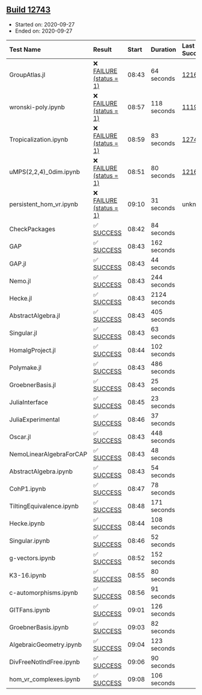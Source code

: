 ## [Build 12743](https://oscarci.mathematik.uni-kl.de/job/oscar/12743/)

* Started on: 2020-09-27
* Ended on: 2020-09-27

| Test Name    | Result | Start | Duration | Last Success | First Failure |
|:-------------|:-------|:------|:---------|:-------------|:--------------|
| GroupAtlas.jl | ❌ [FAILURE (status = 1)](https://oscarci.mathematik.uni-kl.de/job/oscar/12743/artifact/logs/build-12743/GroupAtlas.jl.log) | 08:43 | 64 seconds | [12167](https://oscarci.mathematik.uni-kl.de/job/oscar/12167/) | [12168](https://oscarci.mathematik.uni-kl.de/job/oscar/12168/) |
| wronski-poly.ipynb | ❌ [FAILURE (status = 1)](https://oscarci.mathematik.uni-kl.de/job/oscar/12743/artifact/logs/build-12743/wronski-poly.ipynb.log) | 08:57 | 118 seconds | [11192](https://oscarci.mathematik.uni-kl.de/job/oscar/11192/) | [11193](https://oscarci.mathematik.uni-kl.de/job/oscar/11193/) |
| Tropicalization.ipynb | ❌ [FAILURE (status = 1)](https://oscarci.mathematik.uni-kl.de/job/oscar/12743/artifact/logs/build-12743/Tropicalization.ipynb.log) | 08:59 | 83 seconds | [12742](https://oscarci.mathematik.uni-kl.de/job/oscar/12742/) | [12743](https://oscarci.mathematik.uni-kl.de/job/oscar/12743/) |
| uMPS(2,2,4)_0dim.ipynb | ❌ [FAILURE (status = 1)](https://oscarci.mathematik.uni-kl.de/job/oscar/12743/artifact/logs/build-12743/uMPS-2-2-4-_0dim.ipynb.log) | 08:51 | 80 seconds | [12167](https://oscarci.mathematik.uni-kl.de/job/oscar/12167/) | [12168](https://oscarci.mathematik.uni-kl.de/job/oscar/12168/) |
| persistent_hom_vr.ipynb | ❌ [FAILURE (status = 1)](https://oscarci.mathematik.uni-kl.de/job/oscar/12743/artifact/logs/build-12743/persistent_hom_vr.ipynb.log) | 09:10 | 31 seconds | unknown | unknown |
| CheckPackages | ✅ [SUCCESS](https://oscarci.mathematik.uni-kl.de/job/oscar/12743/artifact/logs/build-12743/CheckPackages.log) | 08:42 | 84 seconds |  |  |
| GAP | ✅ [SUCCESS](https://oscarci.mathematik.uni-kl.de/job/oscar/12743/artifact/logs/build-12743/GAP.log) | 08:43 | 162 seconds |  |  |
| GAP.jl | ✅ [SUCCESS](https://oscarci.mathematik.uni-kl.de/job/oscar/12743/artifact/logs/build-12743/GAP.jl.log) | 08:43 | 44 seconds |  |  |
| Nemo.jl | ✅ [SUCCESS](https://oscarci.mathematik.uni-kl.de/job/oscar/12743/artifact/logs/build-12743/Nemo.jl.log) | 08:43 | 244 seconds |  |  |
| Hecke.jl | ✅ [SUCCESS](https://oscarci.mathematik.uni-kl.de/job/oscar/12743/artifact/logs/build-12743/Hecke.jl.log) | 08:43 | 2124 seconds |  |  |
| AbstractAlgebra.jl | ✅ [SUCCESS](https://oscarci.mathematik.uni-kl.de/job/oscar/12743/artifact/logs/build-12743/AbstractAlgebra.jl.log) | 08:43 | 405 seconds |  |  |
| Singular.jl | ✅ [SUCCESS](https://oscarci.mathematik.uni-kl.de/job/oscar/12743/artifact/logs/build-12743/Singular.jl.log) | 08:43 | 63 seconds |  |  |
| HomalgProject.jl | ✅ [SUCCESS](https://oscarci.mathematik.uni-kl.de/job/oscar/12743/artifact/logs/build-12743/HomalgProject.jl.log) | 08:44 | 102 seconds |  |  |
| Polymake.jl | ✅ [SUCCESS](https://oscarci.mathematik.uni-kl.de/job/oscar/12743/artifact/logs/build-12743/Polymake.jl.log) | 08:43 | 486 seconds |  |  |
| GroebnerBasis.jl | ✅ [SUCCESS](https://oscarci.mathematik.uni-kl.de/job/oscar/12743/artifact/logs/build-12743/GroebnerBasis.jl.log) | 08:43 | 25 seconds |  |  |
| JuliaInterface | ✅ [SUCCESS](https://oscarci.mathematik.uni-kl.de/job/oscar/12743/artifact/logs/build-12743/JuliaInterface.log) | 08:45 | 23 seconds |  |  |
| JuliaExperimental | ✅ [SUCCESS](https://oscarci.mathematik.uni-kl.de/job/oscar/12743/artifact/logs/build-12743/JuliaExperimental.log) | 08:46 | 37 seconds |  |  |
| Oscar.jl | ✅ [SUCCESS](https://oscarci.mathematik.uni-kl.de/job/oscar/12743/artifact/logs/build-12743/Oscar.jl.log) | 08:43 | 448 seconds |  |  |
| NemoLinearAlgebraForCAP | ✅ [SUCCESS](https://oscarci.mathematik.uni-kl.de/job/oscar/12743/artifact/logs/build-12743/NemoLinearAlgebraForCAP.log) | 08:43 | 48 seconds |  |  |
| AbstractAlgebra.ipynb | ✅ [SUCCESS](https://oscarci.mathematik.uni-kl.de/job/oscar/12743/artifact/logs/build-12743/AbstractAlgebra.ipynb.log) | 08:43 | 54 seconds |  |  |
| CohP1.ipynb | ✅ [SUCCESS](https://oscarci.mathematik.uni-kl.de/job/oscar/12743/artifact/logs/build-12743/CohP1.ipynb.log) | 08:47 | 78 seconds |  |  |
| TiltingEquivalence.ipynb | ✅ [SUCCESS](https://oscarci.mathematik.uni-kl.de/job/oscar/12743/artifact/logs/build-12743/TiltingEquivalence.ipynb.log) | 08:48 | 171 seconds |  |  |
| Hecke.ipynb | ✅ [SUCCESS](https://oscarci.mathematik.uni-kl.de/job/oscar/12743/artifact/logs/build-12743/Hecke.ipynb.log) | 08:44 | 108 seconds |  |  |
| Singular.ipynb | ✅ [SUCCESS](https://oscarci.mathematik.uni-kl.de/job/oscar/12743/artifact/logs/build-12743/Singular.ipynb.log) | 08:46 | 52 seconds |  |  |
| g-vectors.ipynb | ✅ [SUCCESS](https://oscarci.mathematik.uni-kl.de/job/oscar/12743/artifact/logs/build-12743/g-vectors.ipynb.log) | 08:52 | 152 seconds |  |  |
| K3-16.ipynb | ✅ [SUCCESS](https://oscarci.mathematik.uni-kl.de/job/oscar/12743/artifact/logs/build-12743/K3-16.ipynb.log) | 08:55 | 80 seconds |  |  |
| c-automorphisms.ipynb | ✅ [SUCCESS](https://oscarci.mathematik.uni-kl.de/job/oscar/12743/artifact/logs/build-12743/c-automorphisms.ipynb.log) | 08:56 | 91 seconds |  |  |
| GITFans.ipynb | ✅ [SUCCESS](https://oscarci.mathematik.uni-kl.de/job/oscar/12743/artifact/logs/build-12743/GITFans.ipynb.log) | 09:01 | 126 seconds |  |  |
| GroebnerBasis.ipynb | ✅ [SUCCESS](https://oscarci.mathematik.uni-kl.de/job/oscar/12743/artifact/logs/build-12743/GroebnerBasis.ipynb.log) | 09:03 | 82 seconds |  |  |
| AlgebraicGeometry.ipynb | ✅ [SUCCESS](https://oscarci.mathematik.uni-kl.de/job/oscar/12743/artifact/logs/build-12743/AlgebraicGeometry.ipynb.log) | 09:04 | 123 seconds |  |  |
| DivFreeNotIndFree.ipynb | ✅ [SUCCESS](https://oscarci.mathematik.uni-kl.de/job/oscar/12743/artifact/logs/build-12743/DivFreeNotIndFree.ipynb.log) | 09:06 | 90 seconds |  |  |
| hom_vr_complexes.ipynb | ✅ [SUCCESS](https://oscarci.mathematik.uni-kl.de/job/oscar/12743/artifact/logs/build-12743/hom_vr_complexes.ipynb.log) | 09:08 | 106 seconds |  |  |
